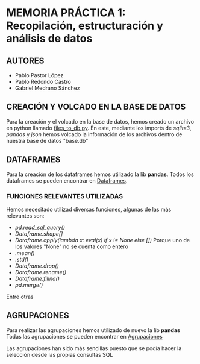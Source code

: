 # MEMORIA PRÁCTICA 1: Recopilación, estructuración y análisis de datos

## AUTORES
- Pablo Pastor López
- Pablo Redondo Castro
- Gabriel Medrano Sánchez

## CREACIÓN Y VOLCADO EN LA BASE DE DATOS

Para la creación y el volcado en la base de datos, hemos creado un archivo en python llamado [files_to_db.py](./database/files_to_db.py).
En este, mediante los imports de *sqlite3*, *pandas* y *json* hemos volcado la información de los archivos dentro de nuestra base de datos "base.db"

## DATAFRAMES

Para la creación de los dataframes hemos utilizado la lib **pandas**. 
Todos los dataframes se pueden encontrar en [Dataframes](./src/Dataframes/).

### FUNCIONES RELEVANTES UTILIZADAS

Hemos necesitado utilizad diversas funciones, algunas de las más relevantes son:
- *pd.read_sql_query()*
- *Dataframe.shape[]*
- *Dataframe.apply(lambda x: eval(x) if x != None else [])* Porque uno de los valores "None" no se cuenta como entero
- *.mean()*
- *.std()*
- *Dataframe.drop()*
- *Dataframe.rename()*
- *Dataframe.fillna()*
- *pd.merge()*

Entre otras

## AGRUPACIONES

Para realizar las agrupaciones hemos utilizado de nuevo la lib **pandas**
Todas las agrupaciones se pueden encontrar en [Agrupaciones](./src/Agrupaciones/)

Las agrupaciones han sido más sencillas puesto que se podía hacer la selección desde las propias consultas SQL

